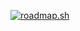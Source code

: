 <a href="https://roadmap.sh"><img src="https://api.roadmap.sh/v1-badge/tall/6485a21dde19fdafabf24172?variant=dark" alt="roadmap.sh"/></a>
